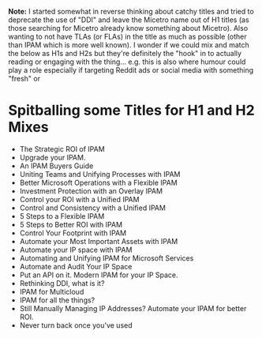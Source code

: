 **Note:** I started somewhat in reverse thinking about catchy titles and tried to deprecate the use of "DDI" and leave the Micetro name out of H1 titles (as those searching for Micetro already know something about Micetro). Also wanting to not have TLAs (or FLAs) in the title as much as possible (other than IPAM which is more well known). I wonder if we could mix and match the below as H1s and H2s but they're definitely the "hook" in to actually reading or engaging with the thing... e.g. this is also where humour could play a role especially if targeting Reddit ads or social media with something "fresh" or

# Spitballing some Titles for H1 and H2 Mixes

* The Strategic ROI of IPAM
* Upgrade your IPAM.
* An IPAM Buyers Guide
* Uniting Teams and Unifying Processes with IPAM
* Better Microsoft Operations with a Flexible IPAM
* Investment Protection with an Overlay IPAM
* Control your ROI with a Unified IPAM
* Control and Consistency with a Unified IPAM
* 5 Steps to a Flexible IPAM
* 5 Steps to Better ROI with IPAM
* Control Your Footprint with IPAM
* Automate your Most Important Assets with IPAM
* Automate your IP space with IPAM
* Automating and Unifying IPAM for Microsoft Services
* Automate and Audit Your IP Space
* Put an API on it. Modern IPAM for your IP Space.
* Rethinking DDI, what is it?
* IPAM for Multicloud
* IPAM for all the things?
* Still Manually Managing IP Addresses? Automate your IPAM for better ROI.
* Never turn back once you've used

